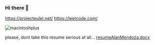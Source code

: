 ### Hi there 👋
https://projecteuler.net/
https://leetcode.com/


![macintoshplus](https://user-images.githubusercontent.com/75819639/185818890-c1a82547-d483-43a1-88c0-8667070aa0ea.gif)

please, dont take this resume serious at all...
[resumeAlanMendoza.docx](https://github.com/ProTamLan/ProTamLan/files/9536655/resumeAlanMendoza.docx)
